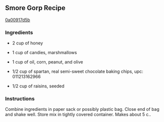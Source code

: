 ## Smore Gorp Recipe

[0a00917d5b](http://cookeatshare.com/recipes/smore-gorp-8948)

### Ingredients

 - 2 cup of honey

 - 1 cup of candies, marshmallows

 - 1 cup of oil, corn, peanut, and olive

 - 1/2 cup of spartan, real semi-sweet chocolate baking chips, upc: 011213162966

 - 1/2 cup of raisins, seeded

### Instructions

Combine ingredients in paper sack or possibly plastic bag. Close end of bag and shake well. Store mix in tightly covered container. Makes about 5 c..